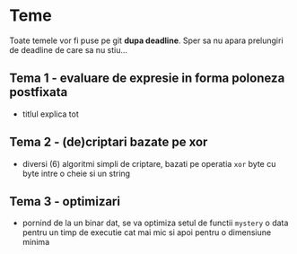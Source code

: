 # Teme

Toate temele vor fi puse pe git **dupa deadline**. Sper sa nu apara prelungiri de deadline de care sa nu stiu...

## Tema 1 - evaluare de expresie in forma poloneza postfixata

- titlul explica tot

## Tema 2 - (de)criptari bazate pe xor

- diversi (6) algoritmi simpli de criptare, bazati pe operatia `xor` byte cu byte intre o cheie si un string

## Tema 3 - optimizari

- pornind de la un binar dat, se va optimiza setul de functii `mystery` o data pentru un timp de executie cat mai mic si apoi pentru o dimensiune minima

